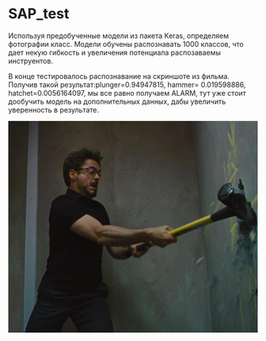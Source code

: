 # SAP_test
Используя предобученные модели из пакета Keras, определяем фотографии класс. Модели обучены распознавать 1000 классов, что дает некую гибкость и увеличения потенциала распозаваемы инструентов. 

В конце тестировалось распознавание на скриншоте из фильма. Получив такой результат:plunger=0.94947815, hammer= 0.019598886, hatchet=0.0056164097, мы все равно получаем ALARM, тут уже стоит дообучить модель на дополнительных данных, дабы увеличить уверенность в результате.

![Image alt](https://github.com/Devilpacks/SAP_test/blob/master/tony.jpg?raw=true)
